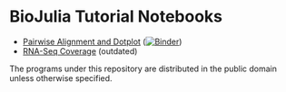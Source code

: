 # BioJulia Tutorial Notebooks

* [Pairwise Alignment and Dotplot](Pairwise_Alignment/pairwise_alignment.jl) ([![Binder](https://mybinder.org/badge_logo.svg)](https://mybinder.org/v2/gh/BioJulia/BioTutorials/HEAD?labpath=Pairwise_Alignment%2Fpairwise_alignment.ipynb))
* [RNA-Seq Coverage](RNASeq_Coverage/rnaseq_coverage.jl) (outdated)

The programs under this repository are distributed in the public domain unless
otherwise specified.

